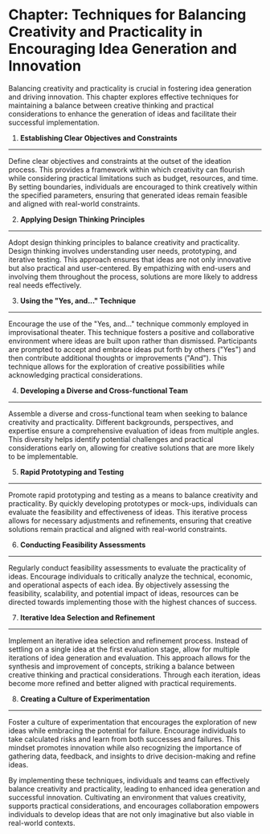 Chapter: Techniques for Balancing Creativity and Practicality in Encouraging Idea Generation and Innovation
===========================================================================================================

Balancing creativity and practicality is crucial in fostering idea generation and driving innovation. This chapter explores effective techniques for maintaining a balance between creative thinking and practical considerations to enhance the generation of ideas and facilitate their successful implementation.

1. **Establishing Clear Objectives and Constraints**
----------------------------------------------------

Define clear objectives and constraints at the outset of the ideation process. This provides a framework within which creativity can flourish while considering practical limitations such as budget, resources, and time. By setting boundaries, individuals are encouraged to think creatively within the specified parameters, ensuring that generated ideas remain feasible and aligned with real-world constraints.

2. **Applying Design Thinking Principles**
------------------------------------------

Adopt design thinking principles to balance creativity and practicality. Design thinking involves understanding user needs, prototyping, and iterative testing. This approach ensures that ideas are not only innovative but also practical and user-centered. By empathizing with end-users and involving them throughout the process, solutions are more likely to address real needs effectively.

3. **Using the "Yes, and..." Technique**
----------------------------------------

Encourage the use of the "Yes, and..." technique commonly employed in improvisational theater. This technique fosters a positive and collaborative environment where ideas are built upon rather than dismissed. Participants are prompted to accept and embrace ideas put forth by others ("Yes") and then contribute additional thoughts or improvements ("And"). This technique allows for the exploration of creative possibilities while acknowledging practical considerations.

4. **Developing a Diverse and Cross-functional Team**
-----------------------------------------------------

Assemble a diverse and cross-functional team when seeking to balance creativity and practicality. Different backgrounds, perspectives, and expertise ensure a comprehensive evaluation of ideas from multiple angles. This diversity helps identify potential challenges and practical considerations early on, allowing for creative solutions that are more likely to be implementable.

5. **Rapid Prototyping and Testing**
------------------------------------

Promote rapid prototyping and testing as a means to balance creativity and practicality. By quickly developing prototypes or mock-ups, individuals can evaluate the feasibility and effectiveness of ideas. This iterative process allows for necessary adjustments and refinements, ensuring that creative solutions remain practical and aligned with real-world constraints.

6. **Conducting Feasibility Assessments**
-----------------------------------------

Regularly conduct feasibility assessments to evaluate the practicality of ideas. Encourage individuals to critically analyze the technical, economic, and operational aspects of each idea. By objectively assessing the feasibility, scalability, and potential impact of ideas, resources can be directed towards implementing those with the highest chances of success.

7. **Iterative Idea Selection and Refinement**
----------------------------------------------

Implement an iterative idea selection and refinement process. Instead of settling on a single idea at the first evaluation stage, allow for multiple iterations of idea generation and evaluation. This approach allows for the synthesis and improvement of concepts, striking a balance between creative thinking and practical considerations. Through each iteration, ideas become more refined and better aligned with practical requirements.

8. **Creating a Culture of Experimentation**
--------------------------------------------

Foster a culture of experimentation that encourages the exploration of new ideas while embracing the potential for failure. Encourage individuals to take calculated risks and learn from both successes and failures. This mindset promotes innovation while also recognizing the importance of gathering data, feedback, and insights to drive decision-making and refine ideas.

By implementing these techniques, individuals and teams can effectively balance creativity and practicality, leading to enhanced idea generation and successful innovation. Cultivating an environment that values creativity, supports practical considerations, and encourages collaboration empowers individuals to develop ideas that are not only imaginative but also viable in real-world contexts.
